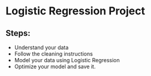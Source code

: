 # Logistic Regression Project

## Steps:

- Understand your data
- Follow the cleaning instructions
- Model your data using Logistic Regression
- Optimize your model and save it.

